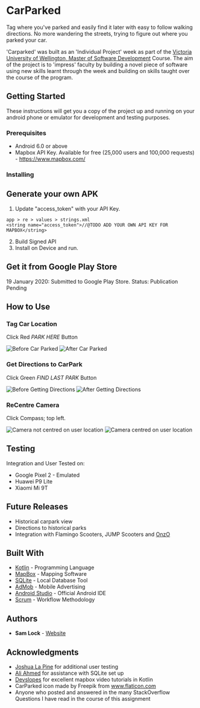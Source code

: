 # CarParked

Tag where you've parked and easily find it later with easy to follow walking directions. No more wandering the streets, trying to figure out where you parked your car. 

'Carparked' was built as an 'Individual Project' week as part of the [Victoria University of Wellington, Master of Software Development](https://www.wgtn.ac.nz/ecs/study/postgraduate-study/software-development) Course. The aim of the project is to 'impress' faculty by building a novel piece of software using new skills learnt through the week and building on skills taught over the course of the program. 

## Getting Started

These instructions will get you a copy of the project up and running on your android phone or emulator for development and testing purposes. 

### Prerequisites

* Android 6.0 or above
* Mapbox API Key. Available for free (25,000 users and 100,000 requests) - https://www.mapbox.com/


### Installing

## Generate your own APK

1. Update "access_token" with your API Key. 
```
app > re > values > strings.xml
<string name="access_token">//@TODO ADD YOUR OWN API KEY FOR MAPBOX</string>
```
2. Build Signed API
3. Install on Device and run. 

## Get it from Google Play Store

19 January 2020: Submitted to Google Play Store. Status: Publication Pending

## How to Use

### Tag Car Location
Click Red *PARK HERE* Button

![Before Car Parked](/parkHereBefore.PNG)
![After Car Parked](/parkHereAfter.PNG)

### Get Directions to CarPark
Click Green *FIND LAST PARK* Button

![Before Getting Directions](/findParkBefore.PNG)
![After Getting Directions](/findParkAfter.PNG)

### ReCentre Camera
Click Compass; top left.

![Camera not centred on user location](/centreBefore.PNG)
![Camera centred on user location](/centreAfter.PNG)

## Testing

Integration and User Tested on: 

* Google Pixel 2 - Emulated
* Huawei P9 Lite
* Xiaomi Mi 9T

## Future Releases

* Historical carpark view
* Directions to historical parks
* Integration with Flamingo Scooters, JUMP Scooters and [OnzO](https://github.com/ubahnverleih/WoBike/blob/master/Onzo.md)

## Built With

* [Kotlin](https://kotlinlang.org/) - Programming Language
* [MapBox](https://www.mapbox.com/) - Mapping Software
* [SQLite](https://www.sqlite.org/index.html) - Local Database Tool
* [AdMob](https://admob.google.com/home/) - Mobile Advertising
* [Android Studio](https://developer.android.com/studio) - Official Android IDE
* [Scrum](https://en.wikipedia.org/wiki/Scrum_(software_development)) - Workflow Methodology


## Authors

* **Sam Lock**  - [Website](http://samlock.nz)


## Acknowledgments

* [Joshua La Pine](https://github.com/Jelop) for additional user testing
* [Ali Ahmed](https://ecs.wgtn.ac.nz/Main/AliAhmed) for assistance with SQLite set up
* [Devslopes](https://devslopes.com/) for excellent mapbox video tutorials in Kotlin
* CarParked icon made by Freepik from www.flaticon.com
* Anyone who posted and answered in the many StackOverflow Questions I have read in the course of this assignment

